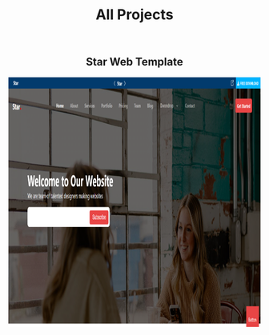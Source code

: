 <h1 align="center">All Projects</h1>
&nbsp;
&nbsp;

<h2 align="center">Star Web Template</h2>

<img src="./Complete Star Template/Star.png" alt="book keeper" width="100%" height="500">
